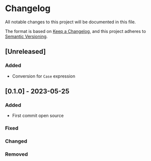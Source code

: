 # Changelog

All notable changes to this project will be documented in this file.

The format is based on [Keep a Changelog](https://keepachangelog.com/en/1.0.0/),
and this project adheres to [Semantic Versioning](https://semver.org/spec/v2.0.0.html).

## [Unreleased]
### Added
- Conversion for `Case` expression

## [0.1.0] - 2023-05-25

### Added

- First commit open source

### Fixed

### Changed

### Removed
